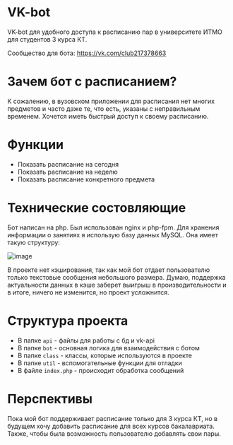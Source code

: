 # VK-bot
VK-bot для удобного доступа к расписанию пар в университете ИТМО для студентов 3 курса КТ. 

Сообщество для бота: https://vk.com/club217378663

# Зачем бот с расписанием?
К сожалению, в вузовском приложении для расписания нет многих предметов и часто даже те, что есть, указаны с неправильным временем. Хочется иметь быстрый доступ к своему расписанию.

# Функции
 - Показать расписание на сегодня
 - Показать расписание на неделю
 - Показать расписание конкретного предмета
 
# Технические состовляющие
 Бот написан на php. Был использован nginx и php-fpm.
 Для хранения информации о занятиях я использую базу данных MySQL. Она имеет такую структуру:
 
 ![image](https://user-images.githubusercontent.com/49607253/208246122-5def9dbe-9fe5-4e59-8a43-ab22c4ecf15f.png)
 
 В проекте нет кэширования, так как мой бот отдает пользователю только текстовые сообщения небольшого размера. Думаю, поддержка актуальности данных в кэше заберет выигрыш в производительности и в итоге, ничего не изменится, но проект усложнится.
 
# Структура проекта 
 - В папке `api` - файлы для работы с бд и vk-api
 - В папке `bot` - основная логика для взаимодействия с ботом
 - В папке `class` - классы, которые используются в проекте
 - В папке `util` - вспомогательные функции для отладки 
 - В файле `index.php` - происходит обработка сообщений

# Перспективы
Пока мой бот поддерживает расписание только для 3 курса КТ, но в будущем хочу добавить расписание для всех курсов бакалавриата.
Также, чтобы была возможность пользователю добавлять свои пары. 
